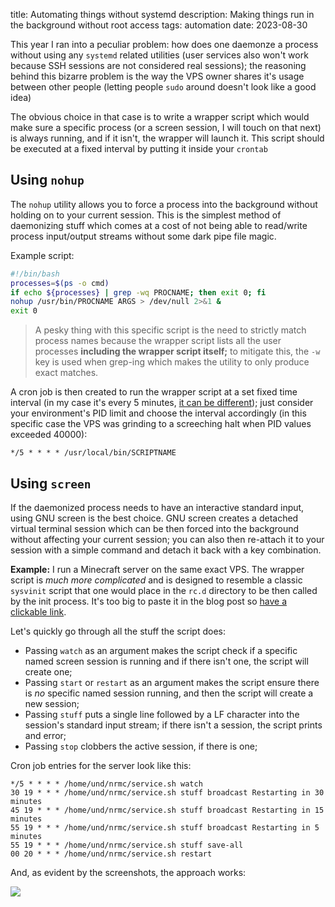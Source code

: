 title: Automating things without systemd
description: Making things run in the background without root access
tags: automation
date: 2023-08-30

This year I ran into a peculiar problem: how does one daemonze a process without using any `systemd` related utilities (user services also won't work because SSH sessions are not considered real sessions); the reasoning behind this bizarre problem is the way the VPS owner shares it's usage between other people (letting people `sudo` around doesn't look like a good idea)  

The obvious choice in that case is to write a wrapper script which would make sure a specific process (or a screen session, I will touch on that next) is always running, and if it isn't, the wrapper will launch it. This script should be executed at a fixed interval by putting it inside your `crontab`  

## Using `nohup`
The `nohup` utility allows you to force a process into the background without holding on to your current session. This is the simplest method of daemonizing stuff which comes at a cost of not being able to read/write process input/output streams without some dark pipe file magic.  

Example script:

```bash
#!/bin/bash
processes=$(ps -o cmd)
if echo ${processes} | grep -wq PROCNAME; then exit 0; fi
nohup /usr/bin/PROCNAME ARGS > /dev/null 2>&1 &
exit 0
```

> A pesky thing with this specific script is the need to strictly match process names because the wrapper script lists all the user processes **including the wrapper script itself;** to mitigate this, the `-w` key is used when grep-ing which makes the utility to only produce exact matches.  

A cron job is then created to run the wrapper script at a set fixed time interval (in my case it's every 5 minutes, [it can be different](https://crontab.guru/)); just consider your environment's PID limit and choose the interval accordingly (in this specific case the VPS was grinding to a screeching halt when PID values exceeded 40000):  

```text
*/5 * * * * /usr/local/bin/SCRIPTNAME
```

## Using `screen`
If the daemonized process needs to have an interactive standard input, using GNU screen is the best choice. GNU screen creates a detached virtual terminal session which can be then forced into the background without affecting your current session; you can also then re-attach it to your session with a simple command and detach it back with a key combination.  

**Example:** I run a Minecraft server on the same exact VPS. The wrapper script is _much more complicated_ and is designed to resemble a classic `sysvinit` script that one would place in the `rc.d` directory to be then called by the init process. It's too big to paste it in the blog post so [have a clickable link](https://github.com/untodesu/nrmc/blob/d0ca63eab3ddcfeb3bee81c564803cad3bd5b5fb/service.sh).  

Let's quickly go through all the stuff the script does:  

* Passing `watch` as an argument makes the script check if a specific named screen session is running and if there isn't one, the script will create one;  
* Passing `start` or `restart` as an argument makes the script ensure there is _no_ specific named session running, and then the script will create a new session;  
* Passing `stuff` puts a single line followed by a LF character into the session's standard input stream; if there isn't a session, the script prints and error;  
* Passing `stop` clobbers the active session, if there is one;  

Cron job entries for the server look like this:  

```text
*/5 * * * * /home/und/nrmc/service.sh watch
30 19 * * * /home/und/nrmc/service.sh stuff broadcast Restarting in 30 minutes
45 19 * * * /home/und/nrmc/service.sh stuff broadcast Restarting in 15 minutes
55 19 * * * /home/und/nrmc/service.sh stuff broadcast Restarting in 5 minutes
55 19 * * * /home/und/nrmc/service.sh stuff save-all
00 20 * * * /home/und/nrmc/service.sh restart
```

And, as evident by the screenshots, the approach works:  

![](2023-08-30.crontab-automation/2023-08-30.11-47.png)
